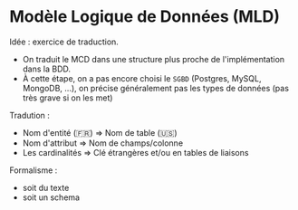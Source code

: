 # Modèle Logique de Données (MLD)

Idée : exercice de traduction.
- On traduit le MCD dans une structure plus proche de l'implémentation dans la BDD.
- À cette étape, on a pas encore choisi le `SGBD` (Postgres, MySQL, MongoDB, ...), on précise généralement pas les types de données (pas très grave si on les met)

Tradution : 
- Nom d'entité (🇫🇷) => Nom de table (🇺🇸)
- Nom d'attribut => Nom de champs/colonne
- Les cardinalités => Clé étrangères et/ou en tables de liaisons

Formalisme : 
- soit du texte 
- soit un schema 


